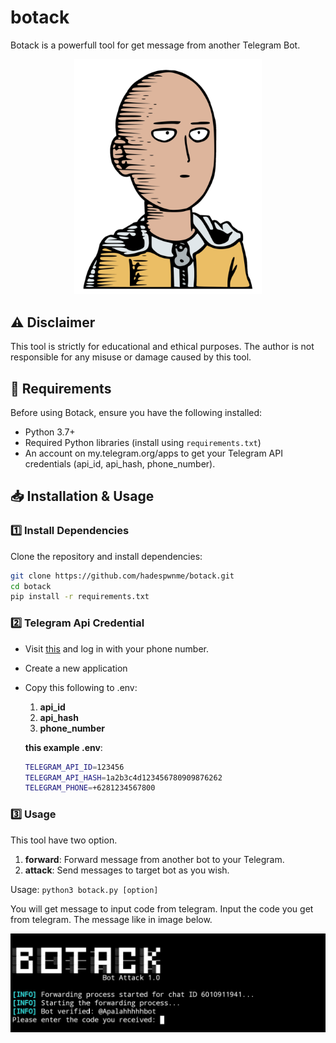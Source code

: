 # botack
Botack is a powerfull tool for get message from another Telegram Bot.

<p align="center">
  <img src="img/saitama.png" alt="Botack" width="300">
</p>

## ⚠ Disclaimer
This tool is strictly for educational and ethical purposes.
The author is not responsible for any misuse or damage caused by this tool.

## 📌 Requirements
Before using Botack, ensure you have the following installed:  
- Python 3.7+  
- Required Python libraries (install using `requirements.txt`)
- An account on my.telegram.org/apps to get your Telegram API credentials (api_id, api_hash, phone_number).

## 📥 Installation & Usage
### 1️⃣ Install Dependencies
Clone the repository and install dependencies:  
```bash
git clone https://github.com/hadespwnme/botack.git
cd botack
pip install -r requirements.txt
```
### 2️⃣ Telegram Api Credential 
- Visit [this](https://my.telegram.org/apps) and log in with your phone number.
- Create a new application
- Copy this following to .env:
  1. **api_id**
  2. **api_hash**
  3. **phone_number**

  **this example .env**:
  ```bash
  TELEGRAM_API_ID=123456
  TELEGRAM_API_HASH=1a2b3c4d123456780909876262
  TELEGRAM_PHONE=+6281234567800
  ```

### 3️⃣ Usage 
This tool have two option.
1. **forward**: Forward message from another bot to your Telegram.
2. **attack**: Send messages to target bot as you wish.

Usage: ```python3 botack.py [option]```

You will get message to input code from telegram. Input the code you get from telegram. The message like in image below.

<p align="center">
  <img src="img/require.jpg" alt="Botack Code Telegram">
</p>
